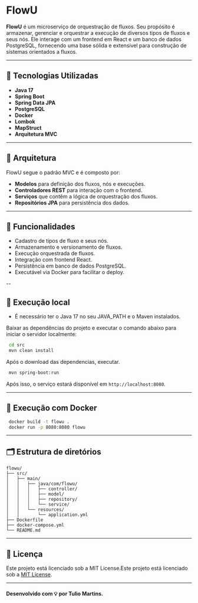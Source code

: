 # FlowU

**FlowU** é um microserviço de orquestração de fluxos. Seu propósito é armazenar, gerenciar e orquestrar a execução de diversos tipos de fluxos e seus nós. Ele interage com um frontend em React e um banco de dados PostgreSQL, fornecendo uma base sólida e extensível para construção de sistemas orientados a fluxos.

---

## 🔧 Tecnologias Utilizadas

- **Java 17**
- **Spring Boot**
- **Spring Data JPA**
- **PostgreSQL**
- **Docker**
- **Lombok**
- **MapStruct**
- **Arquitetura MVC**

---

## 📐 Arquitetura

FlowU segue o padrão MVC e é composto por:

- **Modelos** para definição dos fluxos, nós e execuções.
- **Controladores REST** para interação com o frontend.
- **Serviços** que contêm a lógica de orquestração dos fluxos.
- **Repositórios JPA** para persistência dos dados.

---

## 🧠 Funcionalidades

- Cadastro de tipos de fluxo e seus nós.
- Armazenamento e versionamento de fluxos.
- Execução orquestrada de fluxos.
- Integração com frontend React.
- Persistência em banco de dados PostgreSQL.
- Executável via Docker para facilitar o deploy.

--

## 🚀 Execução local

- É necessário ter o Java 17 no seu JAVA_PATH e o Maven instalados.

Baixar as dependências do projeto e executar o comando abaixo para iniciar o servidor localmente:

```bash
 cd src
 mvn clean install
```

Após o download das dependencias, executar.

```bash
 mvn spring-boot:run
```
Após isso, o serviço estará disponível em `http://localhost:8080`.

---

## 🚀 Execução com Docker

```bash
 docker build -t flowu .
 docker run -p 8080:8080 flowu
```

---

## 🗂 Estrutura de diretórios
```
flowu/
├── src/
│   ├── main/
│   │   ├── java/com/flowu/
│   │   │   ├── controller/
│   │   │   ├── model/
│   │   │   ├── repository/
│   │   │   └── service/
│   │   └── resources/
│   │       └── application.yml
├── Dockerfile
├── docker-compose.yml
└── README.md
```
---

## 📄 Licença

Este projeto está licenciado sob a MIT License.Este projeto está licenciado sob a [MIT License](https://opensource.org/licenses/MIT).

---

#### Desenvolvido com 💡 por Tulio Martins.

